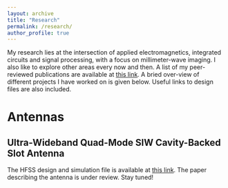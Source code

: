 ```yaml
---
layout: archive
title: "Research"
permalink: /research/
author_profile: true
---
```


My research lies at the intersection of applied electromagnetics, integrated circuits and signal processing, with a focus on millimeter-wave imaging. I also like to explore other areas every now and then. A list of my peer-reviewed publications are available at [this link](https://scholar.google.com/citations?user=TtDtCaoAAAAJ&hl=enLinks). A bried over-view of different projects I have worked on is given below. Useful links to design files are also included. 

# Antennas

## Ultra-Wideband Quad-Mode SIW Cavity-Backed Slot Antenna

The HFSS design and simulation file is available at [this link](https://drive.google.com/file/d/1x7v6aiFFheCkK9Ou6Q4aF9X4KvR3HXGO/view?usp=sharing). The paper describing the antenna is under review. Stay tuned!

